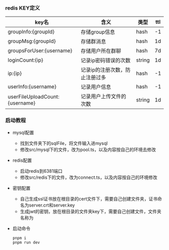 ### redis KEY定义
| key名                          | 含义                           | 类型   | ttl  |
| ------------------------------ | ------------------------------ | ------ | ---- |
| groupInfo:{groupId}            | 存储group信息                  | hash   | -1   |
| groupMsg:{groupId}             | 存储群消息                     | hash   | 1d   |
| groupsForUser:{username}       | 存储用户所在群聊               | hash   | 7d   |
| loginCount:{ip}                | 记录ip密码错误的次数           | string | 1d   |
| ip:{ip}                        | 记录ip的注册次数，防止注册过多 | hash   | -1   |
| userInfo:{username}            | 记录用户信息                   | hash   | -1   |
| userFileUploadCount:{username} | 记录用户上传文件的次数         | string | 1d   |

### 启动教程

- mysql配置

  - 找到文件夹下的sqlFile，将文件输入进mysql
  - 修改src/mysql下的文件，改为pool.ts，以及内容按自己的环境去修改
- redis配置
  - 启动redis到6381端口
  - 修改src/redis下的文件，改为connect.ts，以及内容按自己的环境修改
- 密钥配置
  - 自己生成ssl证书放在根目录的cert文件下，需要自己创建文件夹，证书命名为server.crt和server.key
  - 生成jwt的密钥，放在根目录的文件夹key下，需要自己创建文件，文件夹名称为

- 启动命令

  ~~~sh
  pnpm i
  pnpm run dev
  ~~~

  
